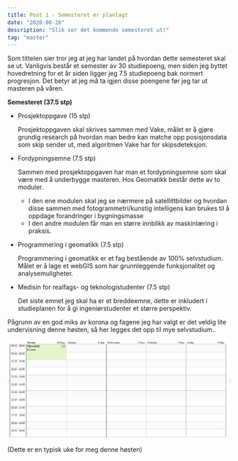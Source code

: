 ```yaml
---
title: Post 1 - Semesteret er planlagt
date: "2020-08-26"
description: "Slik ser det kommende semesteret ut!"
tag: "master"
---
```


Som tittelen sier tror jeg at jeg har landet på hvordan dette semesteret skal se ut. Vanligvis består et semester av 30 studiepoeng, men siden jeg byttet hovedretning for et år siden ligger jeg 7.5 studiepoeng bak normert progresjon. Det betyr at jeg må ta igjen disse poengene før jeg tar ut masteren på våren. 

**Semesteret (37.5 stp)**

- Prosjektoppgave (15 stp)

  Prosjektoppgaven skal skrives sammen med Vake, målet er å gjøre grundig research på hvordan man bedre kan matche opp posisjonsdata som skip sender ut, med algoritmen Vake har for skipsdeteksjon. 

- Fordypningsemne (7.5 stp)

  Sammen med prosjektoppgaven har man et fordypningsemne som skal være med å underbygge masteren. Hos Geomatikk består dette av to moduler.

  - I den ene modulen skal jeg se nærmere på satellittbilder og hvordan disse sammen med fotogrammetri/kunstig intelligens kan brukes til å oppdage forandringer i bygningsmasse
  - I den andre modulen får man en større innblikk av maskinlæring i praksis. 

- Programmering i geomatikk (7.5 stp)

  Programmering i geomatikk er et fag bestående av 100% selvstudium. Målet er å lage et webGIS som har grunnleggende funksjonalitet og analysemuligheter. 

- Medisin for realfags- og teknologistudenter (7.5 stp)

  Det siste emnet jeg skal ha er et breddeemne, dette er inkludert i studieplanen for å gi ingeniørstudenter et større perspektiv. 

Pågrunn av en god miks av korona og fagene jeg har valgt er det veldig lite undervisning denne høsten, så her legges det opp til mye selvstudium..

![image-20200826163928916](image-20200826163928916.png)

(Dette er en typisk uke for meg denne høsten)